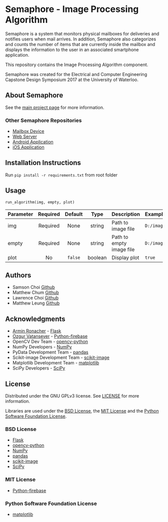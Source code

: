 # Semaphore - Image Processing Algorithm

Semaphore is a system that monitors physical mailboxes for deliveries and notifies users when mail arrives. In addition, Semaphore also categorizes and counts the number of items that are currently inside the mailbox and displays the information to the user in an associated smartphone application.  

This repository contains the Image Processing Algorithm component.

Semaphore was created for the Electrical and Computer Engineering Capstone Design Symposium 2017 at the University of Waterloo.


## About Semaphore
See the [main project page](https://shlchoi.github.io/semaphore) for more information.

### Other Semaphore Repositories
* [Mailbox Device](https://github.com/shlchoi/semaphore-mailbox)
* [Web Server](https://github.com/shlchoi/semaphore-server)
* [Android Application](https://github.com/shlchoi/semaphore-android)
* [iOS Application](https://github.com/shlchoi/semaphore-ios)

## Installation Instructions

Run `pip install -r requirements.txt` from root folder

## Usage
`run_algorithm(img, empty, plot)`   

|Parameter|Required|Default|Type   |Description             |Example                  |
|:--------|:------:|:-----:|:-----:|:-----------------------|:------------------------|
|img      |Required|None   |string |Path to image file      |`D:/images/image.jpg`    |
|empty    |Required|None   |string |Path to empty image file|`D:/images/calibrate.jpg`|
|plot     |No      |`false`|boolean|Display plot		       	|`true`                   |



## Authors
* Samson Choi 	[Github](https://github.com/shlchoi)
* Matthew Chum 	[Github](https://github.com/mattcwc)
* Lawrence Choi	[Github](https://github.com/l2choi)
* Matthew Leung [Github](https://github.com/mshleung)


## Acknowledgments
* [Armin Ronacher](http://lucumr.pocoo.org/about/) - [Flask](http://flask.pocoo.org/)
* [Ozgur Vatansever](https://github.com/ozgur) - [Python-firebase](http://ozgur.github.io/python-firebase/)
* OpenCV Dev Team - [opencv-python](http://docs.opencv.org/3.0-beta/)
* NumPy Developers - [NumPy](http://www.numpy.org/)
* PyData Development Team - [pandas](http://pandas.pydata.org/)
* Scikit-image Development Team - [scikit-image](http://scikit-image.org/)
* Matplotlib Development Team - [matplotlib](http://matplotlib.org/)
* SciPy Developers - [SciPy](https://www.scipy.org/)

## License

Distributed under the GNU GPLv3 license. See [LICENSE](https://github.com/shlchoi/semaphore-android/blob/master/LICENSE) for more information.

Libraries are used under the [BSD License](https://opensource.org/licenses/BSD-3-Clause), the [MIT License](https://opensource.org/licenses/MIT) and the [Python Software Foundation License](https://docs.python.org/3/license.html).

### BSD License
* [Flask](http://flask.pocoo.org/)
* [opencv-python](http://docs.opencv.org/3.0-beta/index.html)
* [NumPy](http://www.numpy.org/)
* [pandas](http://pandas.pydata.org/)
* [scikit-image](http://scikit-image.org/)
* [SciPy](https://www.scipy.org/)

### MIT License
* [Python-firebase](http://ozgur.github.io/python-firebase/)

### Python Software Foundation License
* [matplotlib](http://matplotlib.org/)
